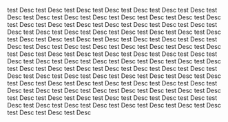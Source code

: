 test Desc test Desc test Desc test Desc test Desc test Desc test Desc test Desc test Desc test Desc test Desc test Desc test Desc test Desc test Desc test Desc test Desc test Desc test Desc test Desc test Desc test Desc test Desc test Desc test Desc test Desc test Desc test Desc test Desc test Desc test Desc test Desc test Desc test Desc test Desc test Desc test Desc test Desc test Desc test Desc test Desc test Desc test Desc test Desc test Desc test Desc test Desc test Desc test Desc test Desc test Desc test Desc test Desc test Desc test Desc test Desc test Desc test Desc test Desc test Desc test Desc test Desc test Desc test Desc test Desc test Desc test Desc test Desc test Desc test Desc test Desc test Desc test Desc test Desc test Desc test Desc test Desc test Desc test Desc test Desc test Desc test Desc test Desc test Desc test Desc test Desc test Desc test Desc test Desc test Desc test Desc test Desc test Desc test Desc test Desc test Desc test Desc test Desc test Desc test Desc test Desc test Desc test Desc test Desc test Desc test Desc test Desc test Desc